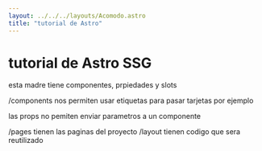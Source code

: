 ```yaml
---
layout: ../../../layouts/Acomodo.astro
title: "tutorial de Astro"
---
```


# tutorial de Astro SSG

esta madre tiene componentes, prpiedades y slots

/components nos permiten usar etiquetas para pasar tarjetas por ejemplo

las props no pemiten enviar parametros a un  componente

/pages tienen las paginas del proyecto
/layout tienen codigo que sera reutilizado

